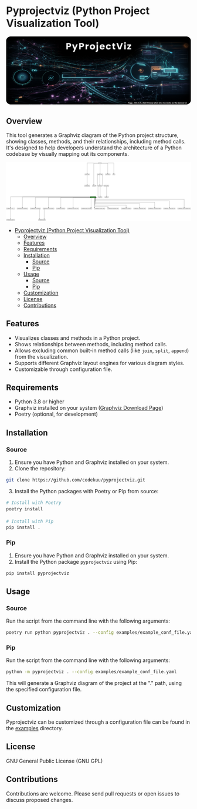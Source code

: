 # Pyprojectviz (Python Project Visualization Tool)

<p align="center">
  <img src="https://raw.githubusercontent.com/codekuu/pyprojectviz/main/docs/pyprojectviz.png" alt="PyProjectViz"/>
</p>

## Overview

This tool generates a Graphviz diagram of the Python project structure, showing classes, methods, and their relationships, including method calls. It's designed to help developers understand the architecture of a Python codebase by visually mapping out its components.

<p align="center">
  <img src="https://raw.githubusercontent.com/codekuu/pyprojectviz/main/docs/example.png" alt="PyProjectViz Example"/>
</p>

- [Pyprojectviz (Python Project Visualization Tool)](#pyprojectviz-python-project-visualization-tool)
  - [Overview](#overview)
  - [Features](#features)
  - [Requirements](#requirements)
  - [Installation](#installation)
    - [Source](#source)
    - [Pip](#pip)
  - [Usage](#usage)
    - [Source](#source-1)
    - [Pip](#pip-1)
  - [Customization](#customization)
  - [License](#license)
  - [Contributions](#contributions)

## Features

- Visualizes classes and methods in a Python project.
- Shows relationships between methods, including method calls.
- Allows excluding common built-in method calls (like `join`, `split`, `append`) from the visualization.
- Supports different Graphviz layout engines for various diagram styles.
- Customizable through configuration file.

## Requirements

- Python 3.8 or higher
- Graphviz installed on your system ([Graphviz Download Page](https://graphviz.org/download/))
- Poetry (optional, for development)

## Installation

### Source

1. Ensure you have Python and Graphviz installed on your system.
2. Clone the repository:

```bash
git clone https://github.com/codekuu/pyprojectviz.git
```

3. Install the Python packages with Poetry or Pip from source:

```bash
# Install with Poetry
poetry install

# Install with Pip
pip install .
```

### Pip

1. Ensure you have Python and Graphviz installed on your system.
2. Install the Python package `pyprojectviz` using Pip:

```bash
pip install pyprojectviz
```

## Usage

### Source

Run the script from the command line with the following arguments:

```bash
poetry run python pyprojectviz . --config examples/example_conf_file.yaml
```

### Pip

Run the script from the command line with the following arguments:

```bash
python -m pyprojectviz . --config examples/example_conf_file.yaml
```

This will generate a Graphviz diagram of the project at the "." path, using the specified configuration file.

## Customization

Pyprojectviz can be customized through a configuration file can be found in the [examples](examples) directory.

## License

GNU General Public License (GNU GPL)

## Contributions

Contributions are welcome. Please send pull requests or open issues to discuss proposed changes.
